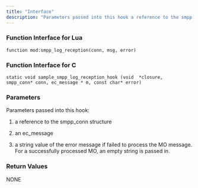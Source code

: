 ```yaml
---
title: "Interface"
description: "Parameters passed into this hook a reference to the smpp conn structure an ec message a string value of the error message if failed to process the MO message For a successfully processed MO an empty string is passed in NONE..."
---
```


### <a name="idp555152"></a> Function Interface for Lua

`function mod:smpp_log_reception(conn, msg, error)`
### <a name="idp556944"></a> Function Interface for C

```
static void sample_smpp_log_reception_hook (void  *closure,
smpp_conn* conn, ec_message * m, const char* error)
```

### <a name="idp558848"></a> Parameters

Parameters passed into this hook:

1.  a reference to the smpp_conn structure

2.  an ec_message

3.  a string value of the error message if failed to process the MO message. For a successfully processed MO, an empty string is passed in.

### <a name="idp491408"></a> Return Values

NONE